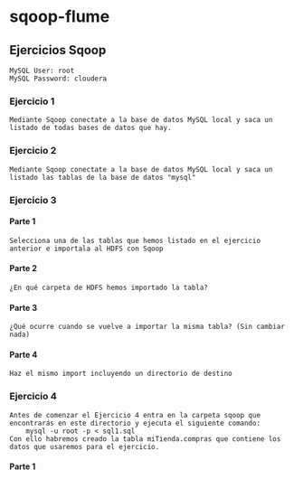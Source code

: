 # sqoop-flume

## Ejercicios Sqoop
	MySQL User: root
	MySQL Password: cloudera

### Ejercicio 1
	Mediante Sqoop conectate a la base de datos MySQL local y saca un listado de todas bases de datos que hay. 

### Ejercicio 2
	Mediante Sqoop conectate a la base de datos MySQL local y saca un listado las tablas de la base de datos "mysql"

### Ejercicio 3
#### Parte 1
	Selecciona una de las tablas que hemos listado en el ejercicio anterior e importala al HDFS con Sqoop 

#### Parte 2
	¿En qué carpeta de HDFS hemos importado la tabla?

#### Parte 3
	¿Qué ocurre cuando se vuelve a importar la misma tabla? (Sin cambiar nada)

#### Parte 4
	Haz el mismo import incluyendo un directorio de destino 

### Ejercicio 4
	Antes de comenzar el Ejercicio 4 entra en la carpeta sqoop que encontrarás en este directorio y ejecuta el siguiente comando:
		mysql -u root -p < sql1.sql
	Con ello habremos creado la tabla miTienda.compras que contiene los datos que usaremos para el ejercicio. 

#### Parte 1
